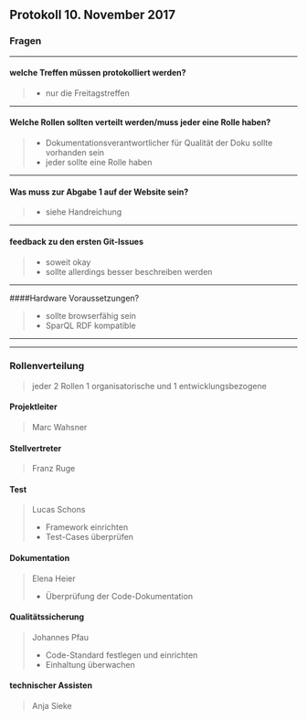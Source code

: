 **Protokoll 10. November 2017**
-------------------------------


### **Fragen**


------------------------
#### welche Treffen müssen protokolliert werden?
> * nur die Freitagstreffen

-------------------------
#### Welche Rollen sollten verteilt werden/muss jeder eine Rolle haben?
> * Dokumentationsverantwortlicher für Qualität der Doku sollte vorhanden sein
> * jeder sollte eine Rolle haben

----------------------------
#### Was muss zur Abgabe 1 auf der Website sein?
> * siehe Handreichung

-------------------
#### feedback zu den ersten Git-Issues
> * soweit okay
> * sollte allerdings besser beschreiben werden

--------------------
####Hardware Voraussetzungen?
> * sollte browserfähig sein
> * SparQL RDF kompatible

-------------------

---------------
### Rollenverteilung

> jeder 2 Rollen 1 organisatorische und 1 entwicklungsbezogene

#### Projektleiter
> Marc Wahsner
#### Stellvertreter
> Franz Ruge
#### Test
> Lucas Schons
> * Framework einrichten
> * Test-Cases überprüfen 
#### Dokumentation
> Elena Heier
> * Überprüfung der Code-Dokumentation
#### Qualitätssicherung
> Johannes Pfau
> * Code-Standard festlegen und einrichten
> * Einhaltung überwachen
#### technischer Assisten
> Anja Sieke